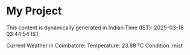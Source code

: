 # My Project

This content is dynamically generated in Indian Time (IST): 2025-03-18 03:44:54 IST


Current Weather in Coimbatore:
Temperature: 23.88 °C
Condition: mist
